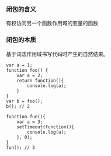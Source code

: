 ### 闭包的含义
有权访问另一个函数作用域的变量的函数
### 闭包的本质
基于词法作用域书写代码时产生的自然结果。

```
var a = 1;
function foo() {
    var a = 2;
    return function(){
        console.log(a);
    }
}
var b = foo();
b(); // 2

function fun(){
    var a = 3;
    setTimeout(function(){
        console.log(a);
    }, 0);
}
fun(); // 3
```
